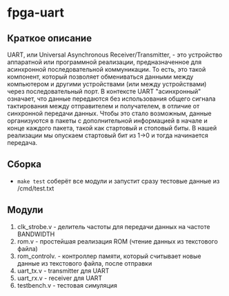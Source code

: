 # fpga-uart

## Краткое описание

UART, или Universal Asynchronous Receiver/Transmitter, - это устройство аппаратной или программной реализации, предназначенное для асинхронной последовательной коммуникации. То есть, это такой компонент, который позволяет обмениваться данными между компьютером и другими устройствами (или между устройствами) через последовательный порт. В контексте UART "асинхронный" означает, что данные передаются без использования общего сигнала тактирования между отправителем и получателем, в отличие от синхронной передачи данных. Чтобы это стало возможным, данные организуются в пакеты с дополнительной информацией в начале и конце каждого пакета, такой как стартовый и стоповый биты. В нашей реализации мы опускаем стартовый бит из 1->0 и тогда начинается передача.


## Сборка

* ```make test``` соберёт все модули и запустит сразу тестовые данные из /cmd/test.txt


## Модули

1) clk_strobe.v - делитель частоты для передачи данных на частоте BANDWIDTH
2) rom.v - простейшая реализация ROM (чтение данных из текстового файла)
3) rom_controlv. - контроллер памяти, который считывает новые данные из текстового файла, после отправки
4) uart_tx.v -  transmitter для UART
5) uart_rx.v -  receiver для UART
6) testbench.v - тестовая симуляция